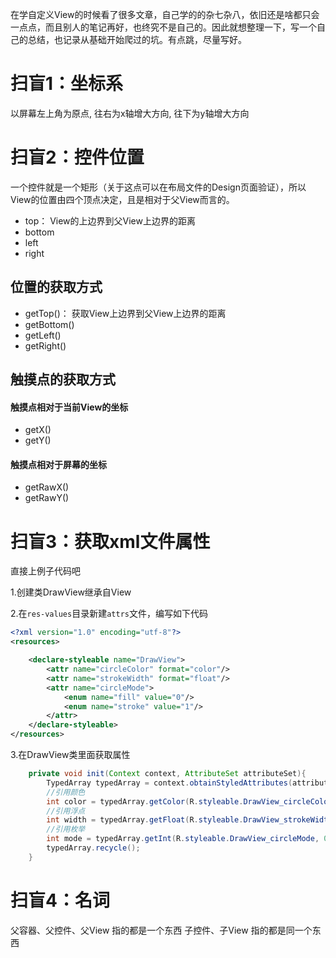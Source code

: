 
在学自定义View的时候看了很多文章，自己学的的杂七杂八，依旧还是啥都只会一点点，而且别人的笔记再好，也终究不是自己的。因此就想整理一下，写一个自己的总结，也记录从基础开始爬过的坑。有点跳，尽量写好。

# 扫盲1：坐标系
以屏幕左上角为原点, 往右为x轴增大方向, 往下为y轴增大方向

# 扫盲2：控件位置
一个控件就是一个矩形（关于这点可以在布局文件的Design页面验证），所以View的位置由四个顶点决定，且是相对于父View而言的。
- top：    View的上边界到父View上边界的距离
- bottom
- left
- right
## 位置的获取方式
- getTop()：   获取View上边界到父View上边界的距离 
- getBottom()
- getLeft()
- getRight()
## 触摸点的获取方式
#### 触摸点相对于当前View的坐标
- getX()
- getY()
#### 触摸点相对于屏幕的坐标
- getRawX()
- getRawY()

# 扫盲3：获取xml文件属性
直接上例子代码吧

1.创建类DrawView继承自View

2.在`res-values`目录新建`attrs`文件，编写如下代码
```xml
<?xml version="1.0" encoding="utf-8"?>
<resources>

    <declare-styleable name="DrawView">
        <attr name="circleColor" format="color"/>
        <attr name="strokeWidth" format="float"/>
        <attr name="circleMode">
            <enum name="fill" value="0"/>
            <enum name="stroke" value="1"/>
        </attr>
    </declare-styleable>
</resources>
```
3.在DrawView类里面获取属性
```java
    private void init(Context context, AttributeSet attributeSet){
        TypedArray typedArray = context.obtainStyledAttributes(attributeSet, R.styleable.DrawView);
        //引用颜色
        int color = typedArray.getColor(R.styleable.DrawView_circleColor, Color.RED);
        //引用浮点
        int width = typedArray.getFloat(R.styleable.DrawView_strokeWidth, 1);
        //引用枚举
        int mode = typedArray.getInt(R.styleable.DrawView_circleMode, 0);
        typedArray.recycle();
    }
```
# 扫盲4：名词
父容器、父控件、父View 指的都是一个东西
子控件、子View 指的都是同一个东西

